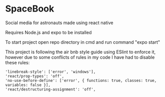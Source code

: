 # SpaceBook
Social media for astronauts made using react native

Requires Node.js and expo to be installed

To start project open repo directory in cmd and run command "expo start"

This project is following the air bnb style guide
using ESlint to enforce it, however due to some 
conflicts of rules in my code I have had to disable
these rules:

    'linebreak-style': ['error', 'windows'],
    'react/prop-types': 'off',
    'no-use-before-define': ['error', { functions: true, classes: true, variables: false }],
    'react/destructuring-assignment': 'off',
